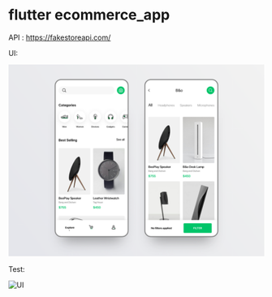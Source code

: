 # flutter ecommerce_app

API : <https://fakestoreapi.com/>

UI:

![UI](/ui.png)

Test:

![UI](/test_ui.gif)
